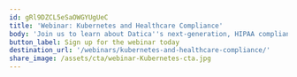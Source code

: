 ```yaml
---
id: gRl9DZCL5eSaOWGYUgUeC
title: 'Webinar: Kubernetes and Healthcare Compliance'
body: 'Join us to learn about Datica''s next-generation, HIPAA compliant K8s platform.'
button_label: Sign up for the webinar today
destination_url: '/webinars/kubernetes-and-healthcare-compliance/'
share_image: /assets/cta/webinar-Kubernetes-cta.jpg
---
```


  